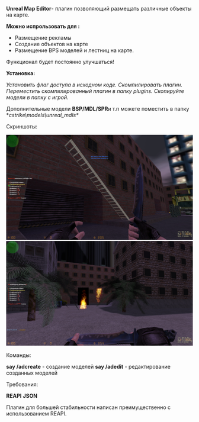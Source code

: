 **Unreal Map Editor**- плагин позволяющий размещать различные объекты на карте.


**Можно испрользовать для :**

* Размещение рекламы
* Создание объектов на карте
* Размещение BPS моделей и лестниц на карте.

Функционал будет постоянно улучшаться!

**Установка:**

*Установить флаг доступа в исходном коде.
Скомпилировать плагин.
Переместить скомпилированный плагин в папку plugins.
Скопируйте модели в папку с игрой.*

Дополнительные модели **BSP/MDL/SPR**и т.п можете поместить в папку **cstrike\models\unreal_mdls\**

Скриншоты:

![This is an image](https://github.com/UnrealKaraulov/UnrealMapEditor/blob/main/screenshots/cs_assault0035.jpg)
![This is an image](https://github.com/UnrealKaraulov/UnrealMapEditor/blob/main/screenshots/cs_assault0031.jpg)

Команды:

**say /adcreate** - создание моделей
**say /adedit** - редактирование созданных моделей

Требования:

**REAPI**
**JSON**

Плагин для большей стабильности написан преимущественно с использованием REAPI.
